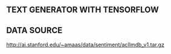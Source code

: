 ## TEXT GENERATOR WITH TENSORFLOW


## DATA SOURCE
http://ai.stanford.edu/~amaas/data/sentiment/aclImdb_v1.tar.gz
